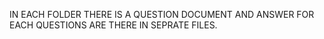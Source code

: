 IN EACH FOLDER THERE IS A QUESTION DOCUMENT AND ANSWER FOR  EACH QUESTIONS ARE THERE IN SEPRATE FILES. 

